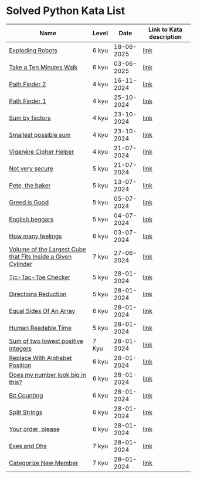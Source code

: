 # Solved Python Kata List

| Name                                                                                                                          | Level | Date       | Link to Kata description                                        |
|-------------------------------------------------------------------------------------------------------------------------------|-------|------------|-----------------------------------------------------------------|
| [Exploding Robots](/Python/ExplodingRobots.py)                                                                                | 6 kyu | 18-06-2025 | [link](https://www.codewars.com/kata/6846eb0f532729229195d975/python) |
| [Take a Ten Minutes Walk](/Python/TakeATenMinuteWalk.py)                                                                      | 6 kyu | 03-06-2025 | [link](https://www.codewars.com/kata/54da539698b8a2ad76000228)                                                        |
| [Path Finder 2](/Python/PathFinder2.py)                                                                                       | 4 kyu | 16-11-2024 | [link](https://www.codewars.com/kata/57658bfa28ed87ecfa00058a/) |
| [Path Finder 1](/Python/PathFinder1.py)                                                                                       | 4 kyu | 25-10-2024 | [link](https://www.codewars.com/kata/5765870e190b1472ec0022a2/) |
| [Sum by factors](/Python/SumByFactors.py)                                                                                     | 4 kyu | 23-10-2024 | [link](https://www.codewars.com/kata/54d496788776e49e6b00052f/) |
| [Smallest possible sum](/Python/SmallestPossibleSum.py)                                                                       | 4 kyu | 23-10-2024 | [link](https://www.codewars.com/kata/52f677797c461daaf7000740)  |
| [Vigenère Cipher Helper](/Python/VigenereCipherHelper.py)                                                                     | 4 kyu | 21-07-2024 | [link](https://www.codewars.com/kata/52d1bd3694d26f8d6e0000d3)  |
| [Not very secure](/Python/NotVerySecure.py)                                                                                   | 5 kyu | 21-07-2024 | [link](https://www.codewars.com/kata/526dbd6c8c0eb53254000110)  |
| [Pete, the baker](/Python/PeteTheBaker.py)                                                                                    | 5 kyu | 13-07-2024 | [link](https://www.codewars.com/kata/525c65e51bf619685c000059)  |
| [Greed is Good](/Python/GreedIsGood.py)                                                                                       | 5 kyu | 05-07-2024 | [link](https://www.codewars.com/kata/5270d0d18625160ada0000e4)  |
| [English beggars](/Python/EnglishBeggars.py)                                                                                  | 5 kyu | 04-07-2024 | [link](https://www.codewars.com/kata/59590976838112bfea0000fa)  |
| [How many feelings](/Python/HowManyFeelings.py)                                                                               | 6 kyu | 03-07-2024 | [link](https://www.codewars.com/kata/5a33ec23ee1aaebecf000130)  |
| [Volume of the Largest Cube that Fits Inside a Given Cylinder](/Python/VolumeOfTheLargestCubeThatFitsInsideAGivenCylinder.py) | 7 kyu | 27-06-2024 | [link](https://www.codewars.com/kata/581e09652228a337c20001ac)  |
| [Tic-Tac-Toe Checker](/Python/TicTacToeChecker.py)                                                                            | 5 kyu | 28-01-2024 | [link](https://www.codewars.com/kata/525caa5c1bf619d28c000335)  |
| [Directions Reduction](/Python/DirectionsReduction.py)                                                                        | 5 kyu | 28-01-2024 | [link](https://www.codewars.com/kata/550f22f4d758534c1100025a)  |
| [Equal Sides Of An Array](/Python/EqualSidesOfAnArray.py)                                                                     | 6 kyu | 28-01-2024 | [link](https://www.codewars.com/kata/5679aa472b8f57fb8c000047)  |
| [Human Readable Time](/Python/HumanReadableTime.py)                                                                           | 5 kyu | 28-01-2024 | [link](https://www.codewars.com/kata/52685f7382004e774f0001f7)  |
| [Sum of two lowest positive integers](/Python/SumOfTwoLowestPositiveIntegers.py)                                              | 7 Kyu | 28-01-2024 | [link](https://www.codewars.com/kata/558fc85d8fd1938afb000014)  |
| [Replace With Alphabet Position](/Python/ReplaceWithAlphabetPosition.py)                                                      | 6 kyu | 28-01-2024 | [link](https://www.codewars.com/kata/546f922b54af40e1e90001da)  |
| [Does my number look big in this?](/Python/DoesMyNumberLookBigInThis.py)                                                      | 6 kyu | 28-01-2024 | [link](https://www.codewars.com/kata/5287e858c6b5a9678200083c)  |
| [Bit Counting](/Python/BitCounting.py)                                                                                        | 6 kyu | 28-01-2024 | [link](https://www.codewars.com/kata/526571aae218b8ee490006f4)  |
| [Split Strings](/Python/SplitStrings.py)                                                                                      | 6 kyu | 28-01-2024 | [link](https://www.codewars.com/kata/515de9ae9dcfc28eb6000001)  |
| [Your order, please](/Python/YourOrderPlease.py)                                                                              | 6 kyu | 28-01-2024 | [link](https://www.codewars.com/kata/55c45be3b2079eccff00010f)  |
| [Exes and Ohs](/Python/ExesAndOhs.py)                                                                                         | 7 kyu | 28-01-2024 | [link](https://www.codewars.com/kata/55908aad6620c066bc00002a)  |
| [Categorize New Member](/Python/CategorizeNewMember.py)                                                                       | 7 kyu | 28-01-2024 | [link](https://www.codewars.com/kata/5502c9e7b3216ec63c0001aa)  |